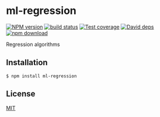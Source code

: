 # ml-regression

  [![NPM version][npm-image]][npm-url]
  [![build status][travis-image]][travis-url]
  [![Test coverage][coveralls-image]][coveralls-url]
  [![David deps][david-image]][david-url]
  [![npm download][download-image]][download-url]

Regression algorithms

## Installation

`$ npm install ml-regression`

## License

  [MIT](./LICENSE)

[npm-image]: https://img.shields.io/npm/v/ml-regression.svg?style=flat-square
[npm-url]: https://npmjs.org/package/ml-regression
[travis-image]: https://img.shields.io/travis/mljs/regression/master.svg?style=flat-square
[travis-url]: https://travis-ci.org/mljs/regression
[coveralls-image]: https://img.shields.io/coveralls/mljs/regression.svg?style=flat-square
[coveralls-url]: https://coveralls.io/github/mljs/regression
[david-image]: https://img.shields.io/david/mljs/regression.svg?style=flat-square
[david-url]: https://david-dm.org/mljs/regression
[download-image]: https://img.shields.io/npm/dm/ml-regression.svg?style=flat-square
[download-url]: https://npmjs.org/package/ml-regression
